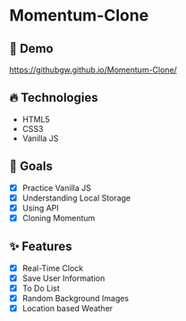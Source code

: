 # Momentum-Clone

## 🔗 Demo
https://githubgw.github.io/Momentum-Clone/

## 🔥 Technologies
* HTML5 <br>
* CSS3 <br>
* Vanilla JS

## 🌈 Goals
- [x] Practice Vanilla JS <br>
- [x] Understanding Local Storage <br>
- [x] Using API <br>
- [x] Cloning Momentum

## ✨ Features
- [x] Real-Time Clock <br>
- [x] Save User Information <br>
- [x] To Do List <br>
- [x] Random Background Images <br>
- [x] Location based Weather
